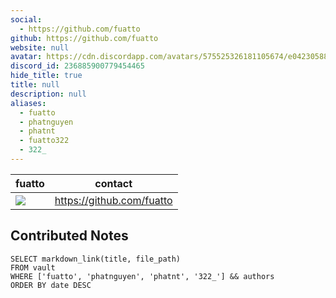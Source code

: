 ```yaml
---
social: 
  - https://github.com/fuatto
github: https://github.com/fuatto 
website: null
avatar: https://cdn.discordapp.com/avatars/575525326181105674/e04230588bca3ec8acc3879b8ef2d035?size=1024
discord_id: 236885900779454465
hide_title: true
title: null
description: null
aliases: 
  - fuatto
  - phatnguyen 
  - phatnt
  - fuatto322
  - 322_
---
```

<div class="profile"/>

|fuatto                                                                                                | contact                      |
| ----------------------------------------------------------------------------------------------------------- | ---------------------------- |
| ![](https://cdn.discordapp.com/avatars/236885900779454465/bc0fc31dfdea0aa737fa663fa344d16e?size=1024) | https://github.com/fuatto |

## Contributed Notes

```dsql-list
SELECT markdown_link(title, file_path)
FROM vault
WHERE ['fuatto', 'phatnguyen', 'phatnt', '322_'] && authors
ORDER BY date DESC
```
